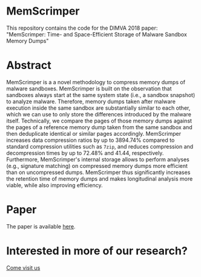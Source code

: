 # MemScrimper
This repository contains the code for the DIMVA 2018 paper: "MemScrimper: Time- and Space-Efficient Storage of Malware Sandbox Memory Dumps"

# Abstract
MemScrimper is a a novel methodology to compress memory dumps of malware sandboxes. MemScrimper is built on the observation that sandboxes always start at the same system state (i.e., a sandbox snapshot) to analyze malware. Therefore, memory dumps taken after malware execution inside the same sandbox are substantially similar to each other, which we can use to only store the differences introduced by the malware itself. Technically, we compare the pages of those memory dumps against the pages of a reference memory dump taken from the same sandbox and then deduplicate identical or similar pages accordingly. MemScrimper increases data compression ratios by up to 3894.74% compared to standard compression utilities such as `7zip`, and reduces compression and decompression times by up to 72.48% and 41.44, respectively. Furthermore, MemScrimper's internal storage allows to perform analyses (e.g., signature matching) on compressed memory dumps more efficient than on uncompressed dumps. MemScrimper thus significantly increases the retention time of memory dumps and makes longitudinal analysis more viable, while also improving efficiency.

# Paper
The paper is available [here](https://christian-rossow.de/publications/memscrimper-dimva2018.pdf).

# Interested in more of our research?
[Come visit us](http://syssec.mmci.uni-saarland.de/)
